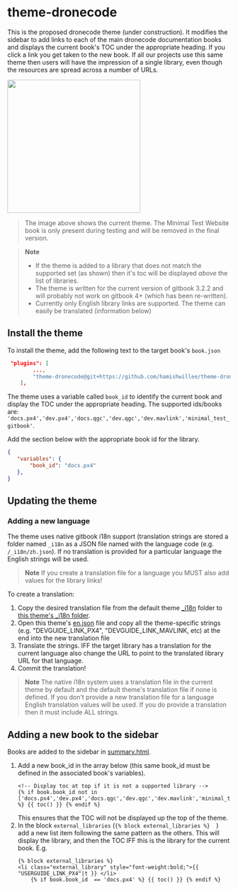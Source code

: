 # theme-dronecode

This is the proposed dronecode theme (under construction). It modifies the sidebar to add links to each of the main dronecode documentation books and displays the current book's TOC under the appropriate heading. If you click a link you get taken to the new book. If all our projects use this same theme then users will have the impression of a single library, even though the resources are spread across a number of URLs.

<img src="https://github.com/hamishwillee/theme-dronecode/blob/image_branch/dronecode_gitbook_sidebar.jpg" width="300px" />

> The image above shows the current theme. The Minimal Test Website book is only present during testing and will be removed in the final version.

> **Note** 
>  * If the theme is added to a library that does not match the supported set (as shown) then it's toc will be displayed *above* the list of libraries.
>  * The theme is written for the current version of gitbook 3.2.2 and will probably not work on gitbook 4+ (which has been re-written).
>  * Currently only English library links are supported. The theme can easily be translated (information below)

## Install the theme

To install the theme, add the following text to the target book's `book.json`
```json
 "plugins": [
        ...,
        "theme-dronecode@git+https://github.com/hamishwillee/theme-dronecode.git"
    ],
 ```
The theme uses a variable called `book_id` to identify the current book and display the TOC under the appropriate heading. The supported ids/books are: `'docs.px4','dev.px4','docs.qgc','dev.qgc','dev.mavlink','minimal_test_gitbook'`.

Add the section below with the appropriate book id for the library.
 ```json
{
    "variables": {
        "book_id": "docs.px4"
    },
 }
 ```

## Updating the theme

### Adding a new language

The theme uses native gitbook i18n support (translation strings are stored a folder named `_i18n` as a JSON file named with the language code (e.g. `/_i18n/zh.json`). If no translation is provided for a particular language the English strings will be used.

> **Note** If you create a translation file for a language you MUST also add values for the library links!

To create a translation:

1. Copy the desired translation file from the default theme [_i18n](https://github.com/GitbookIO/theme-default/tree/master/_i18n) folder
to [this theme's _i18n folder](https://github.com/hamishwillee/theme-dronecode/tree/master/_i18n).
1. Open this theme's [en.json](https://github.com/hamishwillee/theme-dronecode/blob/master/_i18n/en.json) file and copy all the theme-specific strings (e.g. "DEVGUIDE_LINK_PX4", "DEVGUIDE_LINK_MAVLINK, etc) at the end into the new translation file
1. Translate the strings. IFF the target library has a translation for the current language also change the URL to point to the translated library URL for that language. 
1. Commit the translation!

> **Note** The native i18n system uses a translation file in the current theme by default and the default theme's translation file if none is defined. If you don't provide a new translation file for a language English translation values will be used. If you do provide a translation then it must include ALL strings.

## Adding a new book to the sidebar

Books are added to the sidebar in [summary.html](https://github.com/hamishwillee/theme-dronecode/blob/master/_layouts/website/summary.html).

1. Add a new book_id in the array below (this same book_id must be defined in the associated book's variables).
   ```
   <!-- Display toc at top if it is not a supported library --> 
   {% if book.book_id not in ['docs.px4','dev.px4','docs.qgc','dev.qgc','dev.mavlink','minimal_test_gitbook'] %} {{ toc() }} {% endif %}
   ```
   This ensures that the TOC will not be displayed up the top of the theme.
1. In the block `external_libraries` (`{% block external_libraries %}  `) add a new list item following the same pattern as the others. This will display the library, and then the TOC IFF this is the library for the current book. E.g. 
   ```
   {% block external_libraries %}  
   <li class="external_library" style="font-weight:bold;">{{ "USERGUIDE_LINK_PX4"|t }} </li>
       {% if book.book_id  == 'docs.px4' %} {{ toc() }} {% endif %}
   ```

